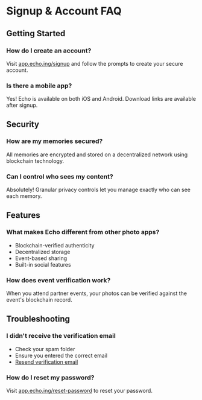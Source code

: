 # Signup & Account FAQ

## Getting Started
### How do I create an account?
Visit [app.echo.ing/signup](https://app.echo.ing/signup) and follow the prompts to create your secure account.

### Is there a mobile app?
Yes! Echo is available on both iOS and Android. Download links are available after signup.

## Security
### How are my memories secured?
All memories are encrypted and stored on a decentralized network using blockchain technology.

### Can I control who sees my content?
Absolutely! Granular privacy controls let you manage exactly who can see each memory.

## Features
### What makes Echo different from other photo apps?
- Blockchain-verified authenticity
- Decentralized storage
- Event-based sharing
- Built-in social features

### How does event verification work?
When you attend partner events, your photos can be verified against the event's blockchain record.

## Troubleshooting
### I didn't receive the verification email
- Check your spam folder
- Ensure you entered the correct email
- [Resend verification email](#)

### How do I reset my password?
Visit [app.echo.ing/reset-password](https://app.echo.ing/reset-password) to reset your password.
